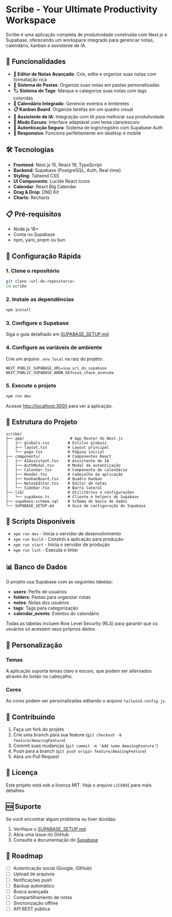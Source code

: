 # Scribe - Your Ultimate Productivity Workspace

Scribe é uma aplicação completa de produtividade construída com Next.js e Supabase, oferecendo um workspace integrado para gerenciar notas, calendário, kanban e assistente de IA.

## 🚀 Funcionalidades

- **📝 Editor de Notas Avançado**: Crie, edite e organize suas notas com formatação rica
- **📁 Sistema de Pastas**: Organize suas notas em pastas personalizadas
- **🏷️ Sistema de Tags**: Marque e categorize suas notas com tags coloridas
- **📅 Calendário Integrado**: Gerencie eventos e lembretes
- **📋 Kanban Board**: Organize tarefas em um quadro visual
- **🤖 Assistente de IA**: Integração com IA para melhorar sua produtividade
- **🌙 Modo Escuro**: Interface adaptável com tema claro/escuro
- **🔐 Autenticação Segura**: Sistema de login/registro com Supabase Auth
- **📱 Responsivo**: Funciona perfeitamente em desktop e mobile

## 🛠️ Tecnologias

- **Frontend**: Next.js 15, React 19, TypeScript
- **Backend**: Supabase (PostgreSQL, Auth, Real-time)
- **Styling**: Tailwind CSS
- **UI Components**: Lucide React Icons
- **Calendar**: React Big Calendar
- **Drag & Drop**: DND Kit
- **Charts**: Recharts

## 📋 Pré-requisitos

- Node.js 18+ 
- Conta no Supabase
- npm, yarn, pnpm ou bun

## 🚀 Configuração Rápida

### 1. Clone o repositório

```bash
git clone <url-do-repositorio>
cd scribe
```

### 2. Instale as dependências

```bash
npm install
```

### 3. Configure o Supabase

Siga o guia detalhado em [SUPABASE_SETUP.md](./SUPABASE_SETUP.md)

### 4. Configure as variáveis de ambiente

Crie um arquivo `.env.local` na raiz do projeto:

```env
NEXT_PUBLIC_SUPABASE_URL=sua_url_do_supabase
NEXT_PUBLIC_SUPABASE_ANON_KEY=sua_chave_anonima
```

### 5. Execute o projeto

```bash
npm run dev
```

Acesse [http://localhost:3000](http://localhost:3000) para ver a aplicação.

## 📁 Estrutura do Projeto

```
scribe/
├── app/                    # App Router do Next.js
│   ├── globals.css        # Estilos globais
│   ├── layout.tsx         # Layout principal
│   └── page.tsx           # Página inicial
├── components/            # Componentes React
│   ├── AIAssistant.tsx    # Assistente de IA
│   ├── AuthModal.tsx      # Modal de autenticação
│   ├── Calendar.tsx       # Componente do calendário
│   ├── Header.tsx         # Cabeçalho da aplicação
│   ├── KanbanBoard.tsx    # Quadro Kanban
│   ├── NotesEditor.tsx    # Editor de notas
│   └── Sidebar.tsx        # Barra lateral
├── lib/                   # Utilitários e configurações
│   └── supabase.ts        # Cliente e helpers do Supabase
├── supabase-schema.sql    # Schema do banco de dados
└── SUPABASE_SETUP.md      # Guia de configuração do Supabase
```

## 🔧 Scripts Disponíveis

- `npm run dev` - Inicia o servidor de desenvolvimento
- `npm run build` - Constrói a aplicação para produção
- `npm run start` - Inicia o servidor de produção
- `npm run lint` - Executa o linter

## 📊 Banco de Dados

O projeto usa Supabase com as seguintes tabelas:

- **users**: Perfis de usuários
- **folders**: Pastas para organizar notas
- **notes**: Notas dos usuários
- **tags**: Tags para categorização
- **calendar_events**: Eventos do calendário

Todas as tabelas incluem Row Level Security (RLS) para garantir que os usuários só acessem seus próprios dados.

## 🎨 Personalização

### Temas
A aplicação suporta temas claro e escuro, que podem ser alternados através do botão no cabeçalho.

### Cores
As cores podem ser personalizadas editando o arquivo `tailwind.config.js`.

## 🤝 Contribuindo

1. Faça um fork do projeto
2. Crie uma branch para sua feature (`git checkout -b feature/AmazingFeature`)
3. Commit suas mudanças (`git commit -m 'Add some AmazingFeature'`)
4. Push para a branch (`git push origin feature/AmazingFeature`)
5. Abra um Pull Request

## 📝 Licença

Este projeto está sob a licença MIT. Veja o arquivo `LICENSE` para mais detalhes.

## 🆘 Suporte

Se você encontrar algum problema ou tiver dúvidas:

1. Verifique o [SUPABASE_SETUP.md](./SUPABASE_SETUP.md)
2. Abra uma issue no GitHub
3. Consulte a documentação do [Supabase](https://supabase.com/docs)

## 🔮 Roadmap

- [ ] Autenticação social (Google, GitHub)
- [ ] Upload de arquivos
- [ ] Notificações push
- [ ] Backup automático
- [ ] Busca avançada
- [ ] Compartilhamento de notas
- [ ] Sincronização offline
- [ ] API REST pública
